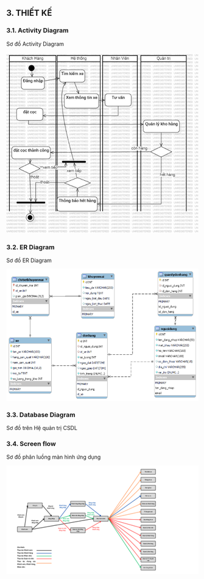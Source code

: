 ## 3. THIẾT KẾ

### 3.1. Activity Diagram

Sơ đồ Activity Diagram

![Activity Diagram](./images/ActivityDiagram1.jpg)

### 3.2. ER Diagram

Sơ đồ ER Diagram

![ER Diagram](./images/er2.png)

### 3.3. Database Diagram

Sơ đồ trên Hệ quản trị CSDL

### 3.4. Screen flow

Sơ đồ phân luồng màn hình ứng dụng

![Sơ đồ luồng màn hinh](./images/screenflow.png)
